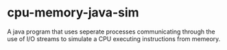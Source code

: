 # cpu-memory-java-sim
 A java program that uses seperate processes communicating through the use of I/O streams to simulate a CPU executing instructions from memeory.

